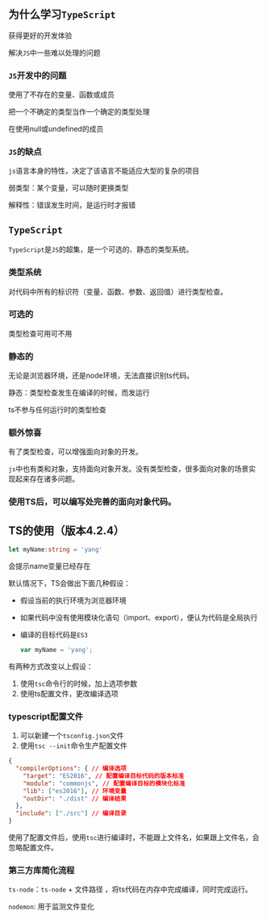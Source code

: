 ## 为什么学习`TypeScript`

获得更好的开发体验

解决`JS`中一些难以处理的问题

### `JS`开发中的问题

使用了不存在的变量、函数或成员

把一个不确定的类型当作一个确定的类型处理

在使用null或undefined的成员

### `JS`的缺点

`js`语言本身的特性，决定了该语言不能适应大型的复杂的项目

弱类型：某个变量，可以随时更换类型

解释性：错误发生时间，是运行时才报错

## `TypeScript`

`TypeScript`是`JS`的超集，是一个可选的、静态的类型系统。

### 类型系统

对代码中所有的标识符（变量、函数、参数、返回值）进行类型检查。

### 可选的

类型检查可用可不用

### 静态的

无论是浏览器环境，还是node环境，无法直接识别ts代码。

静态：类型检查发生在编译的时候，而发运行

ts不参与任何运行时的类型检查

### 额外惊喜

有了类型检查，可以增强面向对象的开发。

`js`中也有类和对象，支持面向对象开发。没有类型检查，很多面向对象的场景实现起来存在诸多问题。

### 使用TS后，可以编写处完善的面向对象代码。

## TS的使用（版本4.2.4）

```typescript
let myName:string = 'yang'
```

会提示name变量已经存在

默认情况下，TS会做出下面几种假设：

- 假设当前的执行环境为浏览器环境

- 如果代码中没有使用模块化语句（import、export），便认为代码是全局执行

- 编译的目标代码是`ES3`

  ```javascript
  var myName = 'yang';
  ```

有两种方式改变以上假设：

1. 使用`tsc`命令行的时候，加上选项参数
2. 使用ts配置文件，更改编译选项

### typescript配置文件

1. 可以新建一个`tsconfig.json`文件
2. 使用`tsc --init`命令生产配置文件

```json
{
  "compilerOptions": { // 编译选项
    "target": "ES2016", // 配置编译目标代码的版本标准
    "module": "commonjs", // 配置编译目标的模块化标准  
    "lib": ["es2016"], // 环境变量
    "outDir": "./dist" // 编译结果
  },
  "include": ["./src"] // 编译目录
}
```

使用了配置文件后，使用`tsc`进行编译时，不能跟上文件名，如果跟上文件名，会忽略配置文件。

### 第三方库简化流程

`ts-node`：`ts-node` + 文件路径 ，将ts代码在内存中完成编译，同时完成运行。

`nodemon`: 用于监测文件变化